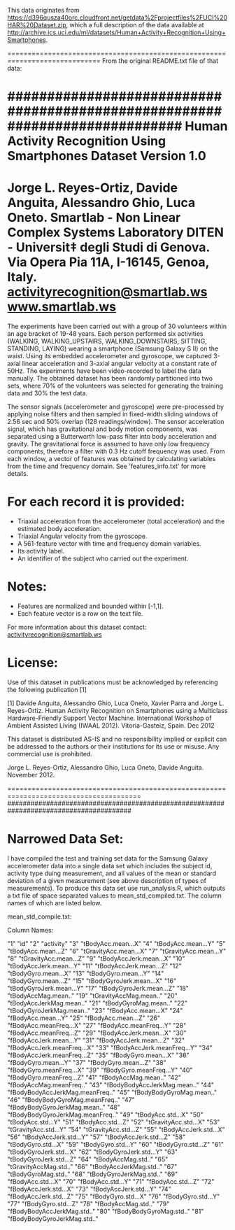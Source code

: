 This data originates from https://d396qusza40orc.cloudfront.net/getdata%2Fprojectfiles%2FUCI%20HAR%20Dataset.zip, which a full description of the data available at http://archive.ics.uci.edu/ml/datasets/Human+Activity+Recognition+Using+Smartphones.

=============================================================================
From the original README.txt file of that data:

############################################################################
Human Activity Recognition Using Smartphones Dataset
Version 1.0
==================================================================
Jorge L. Reyes-Ortiz, Davide Anguita, Alessandro Ghio, Luca Oneto.
Smartlab - Non Linear Complex Systems Laboratory
DITEN - Universit‡ degli Studi di Genova.
Via Opera Pia 11A, I-16145, Genoa, Italy.
activityrecognition@smartlab.ws
www.smartlab.ws
==================================================================

The experiments have been carried out with a group of 30 volunteers within an age bracket of 19-48 years. Each person performed six activities (WALKING, WALKING_UPSTAIRS, WALKING_DOWNSTAIRS, SITTING, STANDING, LAYING) wearing a smartphone (Samsung Galaxy S II) on the waist. Using its embedded accelerometer and gyroscope, we captured 3-axial linear acceleration and 3-axial angular velocity at a constant rate of 50Hz. The experiments have been video-recorded to label the data manually. The obtained dataset has been randomly partitioned into two sets, where 70% of the volunteers was selected for generating the training data and 30% the test data. 

The sensor signals (accelerometer and gyroscope) were pre-processed by applying noise filters and then sampled in fixed-width sliding windows of 2.56 sec and 50% overlap (128 readings/window). The sensor acceleration signal, which has gravitational and body motion components, was separated using a Butterworth low-pass filter into body acceleration and gravity. The gravitational force is assumed to have only low frequency components, therefore a filter with 0.3 Hz cutoff frequency was used. From each window, a vector of features was obtained by calculating variables from the time and frequency domain. See 'features_info.txt' for more details. 

For each record it is provided:
======================================

- Triaxial acceleration from the accelerometer (total acceleration) and the estimated body acceleration.
- Triaxial Angular velocity from the gyroscope. 
- A 561-feature vector with time and frequency domain variables. 
- Its activity label. 
- An identifier of the subject who carried out the experiment.

Notes: 
======
- Features are normalized and bounded within [-1,1].
- Each feature vector is a row on the text file.

For more information about this dataset contact: activityrecognition@smartlab.ws

License:
========
Use of this dataset in publications must be acknowledged by referencing the following publication [1] 

[1] Davide Anguita, Alessandro Ghio, Luca Oneto, Xavier Parra and Jorge L. Reyes-Ortiz. Human Activity Recognition on Smartphones using a Multiclass Hardware-Friendly Support Vector Machine. International Workshop of Ambient Assisted Living (IWAAL 2012). Vitoria-Gasteiz, Spain. Dec 2012

This dataset is distributed AS-IS and no responsibility implied or explicit can be addressed to the authors or their institutions for its use or misuse. Any commercial use is prohibited.

Jorge L. Reyes-Ortiz, Alessandro Ghio, Luca Oneto, Davide Anguita. November 2012.

=======================================================================================
########################################################################################

Narrowed Data Set:
==================

I have compiled the test and training set data for the Samsung Galaxy accelerometer data into a single data set which includes the subject id, activity type duing measurement, and all values of the mean or standard deviation of a given measurement (see above description of types of measurements).
To produce this data set use run_analysis.R, which outputs a txt file of space separated values to mean_std_compiled.txt. The column names of which are listed below.

mean_std_compile.txt: 

Column Names:

"1" "id"
"2" "activity"
"3" "tBodyAcc.mean...X"
"4" "tBodyAcc.mean...Y"
"5" "tBodyAcc.mean...Z"
"6" "tGravityAcc.mean...X"
"7" "tGravityAcc.mean...Y"
"8" "tGravityAcc.mean...Z"
"9" "tBodyAccJerk.mean...X"
"10" "tBodyAccJerk.mean...Y"
"11" "tBodyAccJerk.mean...Z"
"12" "tBodyGyro.mean...X"
"13" "tBodyGyro.mean...Y"
"14" "tBodyGyro.mean...Z"
"15" "tBodyGyroJerk.mean...X"
"16" "tBodyGyroJerk.mean...Y"
"17" "tBodyGyroJerk.mean...Z"
"18" "tBodyAccMag.mean.."
"19" "tGravityAccMag.mean.."
"20" "tBodyAccJerkMag.mean.."
"21" "tBodyGyroMag.mean.."
"22" "tBodyGyroJerkMag.mean.."
"23" "fBodyAcc.mean...X"
"24" "fBodyAcc.mean...Y"
"25" "fBodyAcc.mean...Z"
"26" "fBodyAcc.meanFreq...X"
"27" "fBodyAcc.meanFreq...Y"
"28" "fBodyAcc.meanFreq...Z"
"29" "fBodyAccJerk.mean...X"
"30" "fBodyAccJerk.mean...Y"
"31" "fBodyAccJerk.mean...Z"
"32" "fBodyAccJerk.meanFreq...X"
"33" "fBodyAccJerk.meanFreq...Y"
"34" "fBodyAccJerk.meanFreq...Z"
"35" "fBodyGyro.mean...X"
"36" "fBodyGyro.mean...Y"
"37" "fBodyGyro.mean...Z"
"38" "fBodyGyro.meanFreq...X"
"39" "fBodyGyro.meanFreq...Y"
"40" "fBodyGyro.meanFreq...Z"
"41" "fBodyAccMag.mean.."
"42" "fBodyAccMag.meanFreq.."
"43" "fBodyBodyAccJerkMag.mean.."
"44" "fBodyBodyAccJerkMag.meanFreq.."
"45" "fBodyBodyGyroMag.mean.."
"46" "fBodyBodyGyroMag.meanFreq.."
"47" "fBodyBodyGyroJerkMag.mean.."
"48" "fBodyBodyGyroJerkMag.meanFreq.."
"49" "tBodyAcc.std...X"
"50" "tBodyAcc.std...Y"
"51" "tBodyAcc.std...Z"
"52" "tGravityAcc.std...X"
"53" "tGravityAcc.std...Y"
"54" "tGravityAcc.std...Z"
"55" "tBodyAccJerk.std...X"
"56" "tBodyAccJerk.std...Y"
"57" "tBodyAccJerk.std...Z"
"58" "tBodyGyro.std...X"
"59" "tBodyGyro.std...Y"
"60" "tBodyGyro.std...Z"
"61" "tBodyGyroJerk.std...X"
"62" "tBodyGyroJerk.std...Y"
"63" "tBodyGyroJerk.std...Z"
"64" "tBodyAccMag.std.."
"65" "tGravityAccMag.std.."
"66" "tBodyAccJerkMag.std.."
"67" "tBodyGyroMag.std.."
"68" "tBodyGyroJerkMag.std.."
"69" "fBodyAcc.std...X"
"70" "fBodyAcc.std...Y"
"71" "fBodyAcc.std...Z"
"72" "fBodyAccJerk.std...X"
"73" "fBodyAccJerk.std...Y"
"74" "fBodyAccJerk.std...Z"
"75" "fBodyGyro.std...X"
"76" "fBodyGyro.std...Y"
"77" "fBodyGyro.std...Z"
"78" "fBodyAccMag.std.."
"79" "fBodyBodyAccJerkMag.std.."
"80" "fBodyBodyGyroMag.std.."
"81" "fBodyBodyGyroJerkMag.std.."
